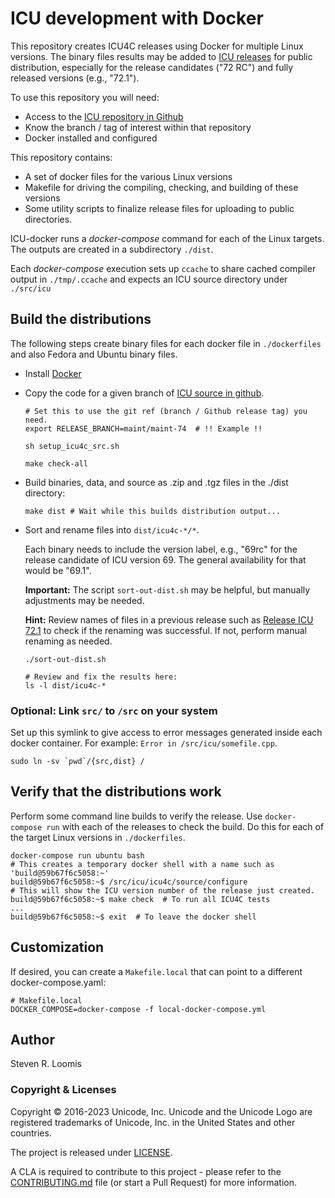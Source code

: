 # ICU development with Docker

This repository creates ICU4C releases using Docker for multiple Linux versions. The binary files results may be added to [ICU releases](https://github.com/unicode-org/icu/releases) for public distribution, especially for the release candidates ("72 RC") and fully released versions (e.g., "72.1").

To use this repository you will need:

* Access to the [ICU repository in Github](https://www.github.com/unicode-org/icu)
* Know the branch / tag of interest within that repository
* Docker installed and configured

This repository contains:
* A set of docker files for the various Linux versions
* Makefile for driving the compiling, checking, and building of these versions
* Some utility scripts to finalize release files for uploading to public directories.

ICU-docker runs a *docker-compose* command for each of the Linux targets. The outputs are created in a subdirectory `./dist`.

Each *docker-compose* execution sets up `ccache` to share cached compiler output in `./tmp/.ccache` and expects an ICU source directory under `./src/icu`

## Build the distributions

The following steps create binary files for each docker file in `./dockerfiles` and also Fedora and Ubuntu binary files.

- Install [Docker](http://docker.io)
- Copy the code for a given branch of [ICU source in github](https://github.com/unicode-org/icu).

  ```
  # Set this to use the git ref (branch / Github release tag) you need.
  export RELEASE_BRANCH=maint/maint-74  # !! Example !!

  sh setup_icu4c_src.sh

  make check-all
  ```
- Build binaries, data, and source as .zip and .tgz files in the ./dist
  directory:

  ```
  make dist # Wait while this builds distribution output... 
  ```

- Sort and rename files into `dist/icu4c-*/*`.

  Each binary needs to include the version label, e.g., "69rc" for the release candidate of ICU version 69. The general availability for that would be "69.1".

  **Important:** The script `sort-out-dist.sh` may be helpful, but
  manually adjustments may be needed.

  **Hint:** Review names of files in a previous release such as [Release ICU 72.1](https://github.com/unicode-org/icu/releases/tag/release-72-1) to check if the renaming was successful. If not, perform manual renaming as needed.

  ```
  ./sort-out-dist.sh

  # Review and fix the results here:
  ls -l dist/icu4c-*
  ```

### Optional: Link `src/` to `/src` on your system

  Set up this symlink to give access to error messages generated inside each docker container. For example: `Error in /src/icu/somefile.cpp`.
  ```
  sudo ln -sv `pwd`/{src,dist} /
  ```

## Verify that the distributions work

Perform some command line builds to verify the release. Use `docker-compose run` with each of the releases to check the build. Do this for each of the target Linux versions in `./dockerfiles`.
  ```
  docker-compose run ubuntu bash
  # This creates a temporary docker shell with a name such as 'build@59b67f6c5058:~'
  build@59b67f6c5058:~$ /src/icu/icu4c/source/configure
  # This will show the ICU version number of the release just created.
  build@59b67f6c5058:~$ make check  # To run all ICU4C tests
  ...
  build@59b67f6c5058:~$ exit  # To leave the docker shell
  ```

## Customization

If desired, you can create a `Makefile.local` that can point to a different
docker-compose.yaml:

```
# Makefile.local
DOCKER_COMPOSE=docker-compose -f local-docker-compose.yml
```

## Author

Steven R. Loomis

### Copyright & Licenses

Copyright © 2016-2023 Unicode, Inc. Unicode and the Unicode Logo are registered trademarks of Unicode, Inc. in the United States and other countries.

The project is released under [LICENSE](./LICENSE).

A CLA is required to contribute to this project - please refer to the [CONTRIBUTING.md](https://github.com/unicode-org/.github/blob/main/.github/CONTRIBUTING.md) file (or start a Pull Request) for more information.
